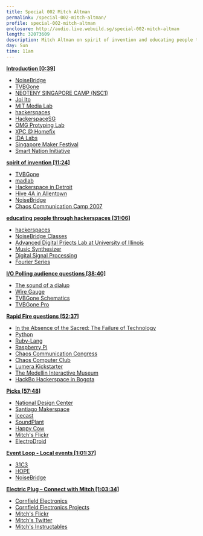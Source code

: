 ```yaml
---
title: Special 002 Mitch Altman
permalink: /special-002-mitch-altman/
profile: special-002-mitch-altman
enclosure: http://audio.live.webuild.sg/special-002-mitch-altman
length: 32073609
description: Mitch Altman on spirit of invention and educating people through hackerspaces.
day: Sun
time: 11am
---
```


**[Introduction [0:39]](#t=0:39)**

- [NoiseBridge](https://www.noisebridge.net/)
- [TVBGone](http://cornfieldelectronics.com/tvbgone/tvbg.home.php)
- [NEOTENY SINGAPORE CAMP (NSC1)](http://neotenylabs.com/nsc1/speakers/)
- [Joi Ito](http://joi.ito.com/)
- [MIT Media Lab](http://www.media.mit.edu/)
- [hackerspaces](http://hackerspaces.org/)
- [HackerspaceSG](http://hackerspace.sg/)
- [OMG Protyping Lab](http://onemakergroup.sg/)
- [XPC @ Homefix](http://xpc.sg/)
- [IDA Labs](http://www.ida.gov.sg/Collaboration-and-Initiatives/Initiatives/Store/IDA-Labs)
- [Singapore Maker Festival](http://singaporemakerfestival.com/)
- [Smart Nation Initiative](http://www.channelnewsasia.com/news/singapore/elderly-youths-and-smes/1512638.html)

**[spirit of invention [11:24]](#t=11:24)**

- [TVBGone](http://cornfieldelectronics.com/tvbgone/tvbg.home.php)
- [madlab](http://madlab.org.uk/)
- [Hackerspace in Detroit](http://hackerspaces.org/wiki/I3_Detroit)
- [Hive 4A in Allentown](http://hackerspaces.org/wiki/Hive_4A)
- [NoiseBridge](https://www.noisebridge.net/)
- [Chaos Communication Camp 2007](http://events.ccc.de/camp/2007/Home/)

**[educating people through hackerspaces [31:06]](#t=31:06)**

- [hackerspaces](http://hackerspaces.org/)
- [NoiseBridge Classes](https://www.noisebridge.net/wiki/Category:Events)
- [Advanced Digital Prjects Lab at University of Illinois](http://www.ece.illinois.edu/courses/description.asp?id=54)
- [Music Synthesizer](http://en.wikipedia.org/wiki/Synthesizer)
- [Digital Signal Processing](http://en.wikipedia.org/wiki/Digital_signal_processing)
- [Fourier Series](http://en.wikipedia.org/wiki/Fourier_series)

**[I/O Polling audience questions [38:40]](#t=38:40)**

- [The sound of a dialup](http://i.imgur.com/ieRYYcz.jpg)
- [Wire Gauge](http://en.wikipedia.org/wiki/American_wire_gauge)
- [TVBGone Schematics](https://github.com/adafruit/TV-B-Gone-kit)
- [TVBGone Pro](https://cornfieldelectronics.com/tvbgone/buy.tvbgpro.php)


**[Rapid Fire questions [52:37]](#t=52:37)**

- [In the Absence of the Sacred: The Failure of Technology ](http://www.amazon.com/In-Absence-Sacred-Technology-Survival/dp/0871565099)
- [Python](https://www.python.org/)
- [Ruby-Lang](https://www.ruby-lang.org/en/)
- [Raspberry Pi](http://www.raspberrypi.org/)
- [Chaos Communication Congress](http://en.wikipedia.org/wiki/Chaos_Communication_Congress)
- [Chaos Computer Club](http://www.ccc.de/en/)
- [Lumera Kickstarter](https://www.kickstarter.com/projects/hpsaturn/lumera-transform-your-camera-into-the-smartest-one/description)
- [The Medellin Interactive Museum](http://www.medellininfo.com/museos/interactivo-epm/index.html)
- [HackBo Hackerspace in Bogota](http://hackerspaces.org/wiki/HackBo)

**[Picks [57:48]](#t=57:48)**

- [National Design Center](http://www.designsingapore.org/ndc/About_NDC.aspx)
- [Santiago Makerspace](http://www.stgomakerspace.com/)
- [Icecast](http://icecast.org/)
- [SoundPlant](http://soundplant.org/)
- [Happy Cow](http://www.happycow.net/)
- [Mitch's Flickr](https://www.flickr.com/photos/maltman23)
- [ElectroDroid](https://play.google.com/store/apps/details?id=it.android.demi.elettronica&hl=en)

**[Event Loop - Local events [1:01:37]](#t=1:01:37)**

- [31C3](http://events.ccc.de/congress/2014/wiki/Static:Main_Page)
- [HOPE](http://www.hope.net/)
- [NoiseBridge](https://www.noisebridge.net/)

**[Electric Plug  – Connect with Mitch [1:03:34]](#t=1:03:34)**

- [Cornfield Electronics](http://cornfieldelectronics.com/)
- [Cornfield Electronics Projects](http://cornfieldelectronics.com/cfe/products.php?PHPSESSID=cd8t3lh90rblrjmh9fsnj94da6)
- [Mitch's Flickr](https://www.flickr.com/photos/maltman23)
- [Mitch's Twitter](https://twitter.com/maltman23)
- [Mitch's Instructables](http://www.instructables.com/member/mitch/)

